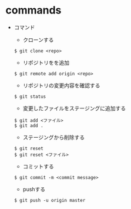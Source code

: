 # commands

- コマンド
  - クローンする
  ```
  $ git clone <repo>
  ```

  - リポジトリをを追加
  ```
  $ git remote add origin <repo>
  ```

  - リポジトリの変更内容を確認する
  ```
  $ git status
  ```

  - 変更したファイルをステージングに追加する
  ```
  $ git add <ファイル>
  $ git add .
  ```

  - ステージングから削除する
  ```
  $ git reset
  $ git reset <ファイル>
  ```

  - コミットする
  ```
  $ git commit -m <commit message>
  ```

  - pushする
  ```
  $ git push -u origin master
  ```